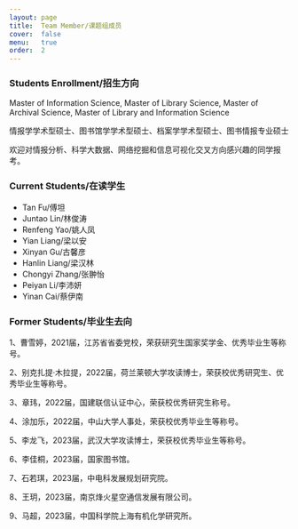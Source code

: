 ```yaml
---
layout: page
title:  Team Member/课题组成员
cover:  false
menu:   true
order:  2
---
```



### Students Enrollment/招生方向
Master of Information Science, Master of Library Science, Master of Archival Science, Master of Library and Information Science

情报学学术型硕士、图书馆学学术型硕士、档案学学术型硕士、图书情报专业硕士

欢迎对情报分析、科学大数据、网络挖掘和信息可视化交叉方向感兴趣的同学报考。

### Current Students/在读学生
* Tan Fu/傅坦
* Juntao Lin/林俊涛
* Renfeng Yao/姚人凤
* Yian Liang/梁以安
* Xinyan Gu/古馨彦
* Hanlin Liang/梁汉林
* Chongyi Zhang/张翀怡
* Peiyan Li/李沛妍
* Yinan Cai/蔡伊南


### Former Students/毕业生去向

1、曹雪婷，2021届，江苏省省委党校，荣获研究生国家奖学金、优秀毕业生等称号。

2、别克扎提·木拉提，2022届，荷兰莱顿大学攻读博士，荣获校优秀研究生、优秀毕业生等称号。

3、章玮，2022届，国建联信认证中心，荣获校优秀研究生称号。

4、涂加乐，2022届，中山大学人事处，荣获校优秀毕业生等称号。

5、李龙飞，2023届，武汉大学攻读博士，荣获校优秀毕业生等称号。

6、李佳桐，2023届，国家图书馆。

7、石若琪，2023届，中电科发展规划研究院。

8、王玥，2023届，南京烽火星空通信发展有限公司。

9、马超，2023届，中国科学院上海有机化学研究所。

